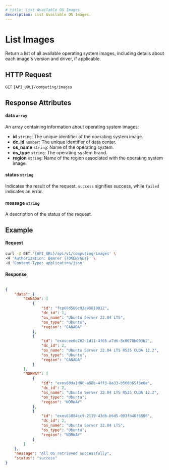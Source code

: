 ```yaml
---
# title: List Available OS Images
description: List Available OS Images.
---
```


# List Images

Return a list of all available operating system images, including details about each image's version and driver, if applicable.

## HTTP Request

`GET` `{API_URL}/computing/images`

## Response Attributes

#### data `array`

An array containing information about operating system images:

- **id** `string`: The unique identifier of the operating system image.
- **dc_id** `number`: The unique identifier of data center.
- **os_name** `string`: Name of the operating system.
- **os_type** `string`: The operating system brand.
- **region** `string`: Name of the region associated with the operating system image.

#### status `string`

Indicates the result of the request. `success` signifies success, while `failed` indicates an error.

#### message `string`

A description of the status of the request.

## Example

#### Request

```bash
curl -X GET '{API_URL}/api/v1/computing/images' \
-H 'Authorization: Bearer {TOKEN/KEY}' \
-H 'Content-Type: application/json'
```

#### Response

```json

{
    "data": {
        "CANADA": [
            {
                "id": "fcp66d566c93a95010012",
                "dc_id": 1,
                "os_name": "Ubuntu Server 22.04 LTS",
                "os_type": "Ubuntu",
                "region": "CANADA"
            },
            {
                "id": "exoscee6e762-1d11-4f65-a7d6-8c0670b603b2",
                "dc_id": 2,
                "os_name": "Ubuntu Server 22.04 LTS R535 CUDA 12.2",
                "os_type": "Ubuntu",
                "region": "CANADA"
            }
        ],
        "NORWAY": [
            {
                "id": "exos60da1d80-a58b-4ff3-8a33-b566b65f3e6e",
                "dc_id": 2,
                "os_name": "Ubuntu Server 22.04 LTS R535 CUDA 12.2",
                "os_type": "Ubuntu",
                "region": "NORWAY"
            },
            {
                "id": "exos63884cc9-2119-43db-b6d5-093fb4036586",
                "dc_id": 2,
                "os_name": "Ubuntu Server 22.04 LTS",
                "os_type": "Ubuntu",
                "region": "NORWAY"
            }
        ]
    },
    "message": "All OS retrieved successfully",
    "status": "success"
}

```
